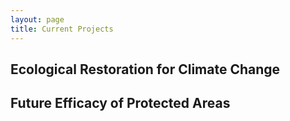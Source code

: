 ```yaml
---
layout: page
title: Current Projects
---
```


## Ecological Restoration for Climate Change

## Future Efficacy of Protected Areas



